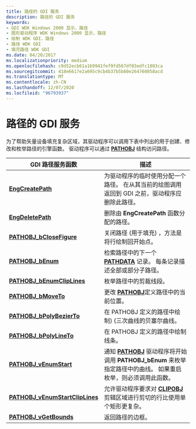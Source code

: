 ```yaml
---
title: 路径的 GDI 服务
description: 路径的 GDI 服务
keywords:
- GDI WDK Windows 2000 显示，路径
- 图形驱动程序 WDK Windows 2000 显示，路径
- 绘制 WDK GDI，路径
- 路径 WDK GDI
- 填充路径 WDK GDI
ms.date: 04/20/2017
ms.localizationpriority: medium
ms.openlocfilehash: c9d52ecb61a169941fef9fd567df03edfc1803ca
ms.sourcegitcommit: 418e6617e2a695c9cb4b37b5b60e264760858acd
ms.translationtype: MT
ms.contentlocale: zh-CN
ms.lasthandoff: 12/07/2020
ms.locfileid: "96793937"
---
```

# <a name="gdi-services-for-paths"></a>路径的 GDI 服务

为了帮助矢量设备填充复杂区域，其驱动程序可以调用下表中列出的用于创建、修改和枚举路径的引擎函数。 驱动程序可以通过 [**PATHOBJ**](/windows/win32/api/winddi/ns-winddi-pathobj) 结构访问路径。

| GDI 路径服务函数 | 描述 |
| ------------------------- | ----------- |
| [**EngCreatePath**](/windows/win32/api/winddi/nf-winddi-engcreatepath) | 为驱动程序的临时使用分配一个路径。 在从其当前的绘图调用返回到 GDI 之前，驱动程序应删除此路径。 |
| [**EngDeletePath**](/windows/win32/api/winddi/nf-winddi-engdeletepath) | 删除由 **EngCreatePath** 函数分配的路径。 |
| [**PATHOBJ_bCloseFigure**](/windows/win32/api/winddi/nf-winddi-pathobj_bclosefigure) | 关闭路径 (用于填充) ，方法是将行绘制回开始点。 |
| [**PATHOBJ_bEnum**](/windows/win32/api/winddi/nf-winddi-pathobj_benum) | 检索路径中的下一个 [**PATHDATA**](/windows/win32/api/winddi/ns-winddi-pathdata) 记录。 每条记录描述全部或部分子路径。 |
| [**PATHOBJ_bEnumClipLines**](/windows/win32/api/winddi/nf-winddi-pathobj_benumcliplines) | 枚举路径中的剪裁线段。 |
| [**PATHOBJ_bMoveTo**](/windows/win32/api/winddi/nf-winddi-pathobj_bmoveto) | 更改 [**PATHOBJ**](/windows/win32/api/winddi/ns-winddi-pathobj)定义路径中的当前位置。 |
| [**PATHOBJ_bPolyBezierTo**](/windows/win32/api/winddi/nf-winddi-pathobj_bpolybezierto) | 在 PATHOBJ 定义的路径中绘制)  (三次曲线的贝塞尔曲线。 |
| [**PATHOBJ_bPolyLineTo**](/windows/win32/api/winddi/nf-winddi-pathobj_bpolylineto) | 在 PATHOBJ 定义的路径中绘制线条。 |
| [**PATHOBJ_vEnumStart**](/windows/win32/api/winddi/nf-winddi-pathobj_venumstart) | 通知 [**PATHOBJ**](/windows/win32/api/winddi/ns-winddi-pathobj) 驱动程序将开始调用 **PATHOBJ_bEnum** 来枚举指定路径中的曲线。 如果重启枚举，则必须调用此函数。 |
| [**PATHOBJ_vEnumStartClipLines**](/windows/win32/api/winddi/nf-winddi-pathobj_venumstartcliplines) | 允许驱动程序要求对 [**CLIPOBJ**](/windows/win32/api/winddi/ns-winddi-clipobj) 剪辑区域进行剪切的行比使用单个矩形更复杂。 |
| [**PATHOBJ_vGetBounds**](/windows/win32/api/winddi/nf-winddi-pathobj_vgetbounds) | 返回路径的边框。 |
